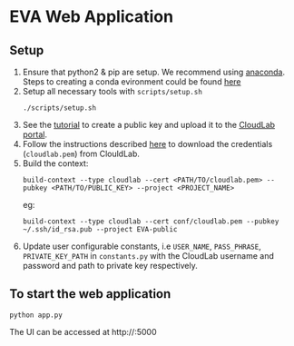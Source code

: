 # EVA Web Application
## Setup
1. Ensure that python2 & pip are setup. We recommend using [anaconda](https://www.anaconda.com). Steps to creating a conda evironment could be found [here](https://gist.github.com/Arun-George-Zachariah/3cfd2e249b5eda609d5c0f50d0c4db43)
2. Setup all necessary tools with `scripts/setup.sh`
    ```
    ./scripts/setup.sh
    ```
3. See the [tutorial](https://docs.github.com/en/github/authenticating-to-github/generating-a-new-ssh-key-and-adding-it-to-the-ssh-agent) to create a public key and upload it to the [CloudLab portal](https://www.cloudlab.us/user-dashboard.php).
4. Follow the instructions described [here](https://geni-lib.readthedocs.io/en/latest/intro/creds/cloudlab.html) to download the credentials (`cloudlab.pem`) from ClouldLab.
5. Build the context:
    ```
    build-context --type cloudlab --cert <PATH/TO/cloudlab.pem> --pubkey <PATH/TO/PUBLIC_KEY> --project <PROJECT_NAME>
    ```
    eg:
    ```
    build-context --type cloudlab --cert conf/cloudlab.pem --pubkey ~/.ssh/id_rsa.pub --project EVA-public
   ```
6. Update user configurable constants, i.e `USER_NAME`, `PASS_PHRASE`, `PRIVATE_KEY_PATH` in `constants.py` with the CloudLab username and password and path to private key respectively. 

## To start the web application
```
python app.py
```
The UI can be accessed at http://<IP>:5000

